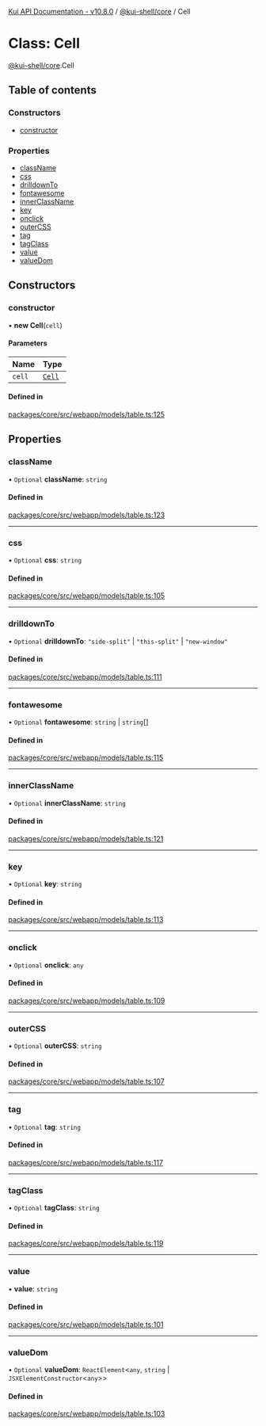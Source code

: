 [Kui API Documentation - v10.8.0](../README.md) / [@kui-shell/core](../modules/kui_shell_core.md) / Cell

# Class: Cell

[@kui-shell/core](../modules/kui_shell_core.md).Cell

## Table of contents

### Constructors

- [constructor](kui_shell_core.Cell.md#constructor)

### Properties

- [className](kui_shell_core.Cell.md#classname)
- [css](kui_shell_core.Cell.md#css)
- [drilldownTo](kui_shell_core.Cell.md#drilldownto)
- [fontawesome](kui_shell_core.Cell.md#fontawesome)
- [innerClassName](kui_shell_core.Cell.md#innerclassname)
- [key](kui_shell_core.Cell.md#key)
- [onclick](kui_shell_core.Cell.md#onclick)
- [outerCSS](kui_shell_core.Cell.md#outercss)
- [tag](kui_shell_core.Cell.md#tag)
- [tagClass](kui_shell_core.Cell.md#tagclass)
- [value](kui_shell_core.Cell.md#value)
- [valueDom](kui_shell_core.Cell.md#valuedom)

## Constructors

### constructor

• **new Cell**(`cell`)

#### Parameters

| Name   | Type                             |
| :----- | :------------------------------- |
| `cell` | [`Cell`](kui_shell_core.Cell.md) |

#### Defined in

[packages/core/src/webapp/models/table.ts:125](https://github.com/mra-ruiz/kui/blob/27e887ab4/packages/core/src/webapp/models/table.ts#L125)

## Properties

### className

• `Optional` **className**: `string`

#### Defined in

[packages/core/src/webapp/models/table.ts:123](https://github.com/mra-ruiz/kui/blob/27e887ab4/packages/core/src/webapp/models/table.ts#L123)

---

### css

• `Optional` **css**: `string`

#### Defined in

[packages/core/src/webapp/models/table.ts:105](https://github.com/mra-ruiz/kui/blob/27e887ab4/packages/core/src/webapp/models/table.ts#L105)

---

### drilldownTo

• `Optional` **drilldownTo**: `"side-split"` \| `"this-split"` \| `"new-window"`

#### Defined in

[packages/core/src/webapp/models/table.ts:111](https://github.com/mra-ruiz/kui/blob/27e887ab4/packages/core/src/webapp/models/table.ts#L111)

---

### fontawesome

• `Optional` **fontawesome**: `string` \| `string`[]

#### Defined in

[packages/core/src/webapp/models/table.ts:115](https://github.com/mra-ruiz/kui/blob/27e887ab4/packages/core/src/webapp/models/table.ts#L115)

---

### innerClassName

• `Optional` **innerClassName**: `string`

#### Defined in

[packages/core/src/webapp/models/table.ts:121](https://github.com/mra-ruiz/kui/blob/27e887ab4/packages/core/src/webapp/models/table.ts#L121)

---

### key

• `Optional` **key**: `string`

#### Defined in

[packages/core/src/webapp/models/table.ts:113](https://github.com/mra-ruiz/kui/blob/27e887ab4/packages/core/src/webapp/models/table.ts#L113)

---

### onclick

• `Optional` **onclick**: `any`

#### Defined in

[packages/core/src/webapp/models/table.ts:109](https://github.com/mra-ruiz/kui/blob/27e887ab4/packages/core/src/webapp/models/table.ts#L109)

---

### outerCSS

• `Optional` **outerCSS**: `string`

#### Defined in

[packages/core/src/webapp/models/table.ts:107](https://github.com/mra-ruiz/kui/blob/27e887ab4/packages/core/src/webapp/models/table.ts#L107)

---

### tag

• `Optional` **tag**: `string`

#### Defined in

[packages/core/src/webapp/models/table.ts:117](https://github.com/mra-ruiz/kui/blob/27e887ab4/packages/core/src/webapp/models/table.ts#L117)

---

### tagClass

• `Optional` **tagClass**: `string`

#### Defined in

[packages/core/src/webapp/models/table.ts:119](https://github.com/mra-ruiz/kui/blob/27e887ab4/packages/core/src/webapp/models/table.ts#L119)

---

### value

• **value**: `string`

#### Defined in

[packages/core/src/webapp/models/table.ts:101](https://github.com/mra-ruiz/kui/blob/27e887ab4/packages/core/src/webapp/models/table.ts#L101)

---

### valueDom

• `Optional` **valueDom**: `ReactElement`<`any`, `string` \| `JSXElementConstructor`<`any`\>\>

#### Defined in

[packages/core/src/webapp/models/table.ts:103](https://github.com/mra-ruiz/kui/blob/27e887ab4/packages/core/src/webapp/models/table.ts#L103)
